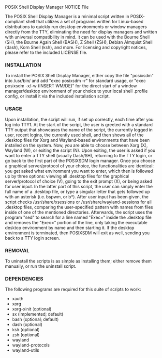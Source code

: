 POSIX Shell Display Manager NOTICE File


The POSIX Shell Display Manager is a minimal script written in POSIX-compliant shell that utilizes a set of programs
written for Linux-based distributions to quickly run desktop environments
or window managers directly from the TTY, eliminating the need for display managers and written
with universal compatibility in mind. It can be used with the
Bourne Shell (SH), the Bourne Again Shell (BASH), Z Shell (ZSH), Debian Almquist Shell (dash), Korn Shell (ksh), and more.
For licensing and copyright notices, please refer to the included LICENSE file.

### INSTALLATION
To install the POSIX Shell Display Manager, either copy the file "posixsdm" into /usr/bin/ and add "exec posixsdm -r" for standard usage, or "exec posixsdm -x/-w (INSERT WM/DE)" for the direct start of a window manager/desktop environment of your choice to your local shell .profile config, or install it via the included installation script.

### USAGE
Upon installation, the script will run, if set up correctly, each time after you log into TTY1.
At the start of the script, the user is greeted with a standard TTY output that showcases the name of the script, the currently logged in user, recent logins, the currently used shell, and then shows all of the .desktop files for Xorg and Wayland-based environments that have been installed on the system.
Now, you are able to choose between Xorg (X), Wayland (W), or exiting the script (N). Upon exiting, the user is asked if you want to enter a TTY shell (usually Dash/SH), returning to the TTY login, or go back to the first part of the POSIXSDM login manager.
Once you choose a graphical server/protocol of your choice, the functionalities are identical: you get asked what environment you want to enter, which then is followed up by three options: viewing all .desktop files for the graphical server/protocol of choice (V), going to the exit prompt (X), or being asked for user input.
In the latter part of this script, the user can simply enter the full name of a .desktop file, or type a singular letter that gets followed up with an asterisk (i.e. bspwm, or b*).
After user input has been given, the script checks /usr/share/xsessions or /usr/share/wayland-sessions for all .desktop files, comparing the user-specified pattern with names from files inside of one of the mentioned directories.
Afterwards, the script uses the program "sed" to search for a line named "Exec=" inside the .desktop file and removes the "Exec=" portion of the line, only taking the executable desktop environment by name and then starting it.
If the desktop environment is terminated, then POSIXSDM will exit as well, sending you back to a TTY login screen.

### REMOVAL
To uninstall the scripts is as simple as installing them; either remove them manually, or run the uninstall script.

### DEPENDENCIES
The following programs are required for this suite of scripts to work:

- xauth
- xorg
- xorg-xinit (optional)
- sx (implemented; default)
- bash (optional; default)
- dash (optional)
- ksh (optional)
- zsh (optional)
- wayland
- wayland-protocols
- wayland-utils

